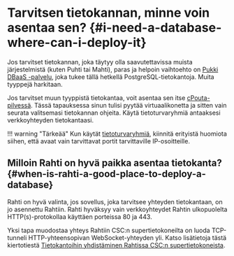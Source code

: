 
# Tarvitsen tietokannan, minne voin asentaa sen? {#i-need-a-database-where-can-i-deploy-it}

Jos tarvitset tietokannan, joka täytyy olla saavutettavissa muista järjestelmistä (kuten Puhti tai Mahti), paras ja helpoin vaihtoehto on [Pukki DBaaS -palvelu](../../cloud/dbaas/index.md), joka tukee tällä hetkellä PostgreSQL-tietokantoja. Muita tyyppejä harkitaan.

Jos tarvitset muun tyyppistä tietokantaa, voit asentaa sen itse [cPouta-pilvessä](../../cloud/pouta/index.md). Tässä tapauksessa sinun tulisi pyytää virtuaalikonetta ja sitten vain seurata valitsemasi tietokannan ohjeita. Käytä tietoturvaryhmiä antaaksesi verkkoyhteyden tietokantaasi.

!!! warning "Tärkeää"
    Kun käytät [tietoturvaryhmiä](../../cloud/pouta/launch-vm-from-web-gui.md#firewalls-and-security-groups), kiinnitä erityistä huomiota siihen, että avaat vain tarvittavat portit tarvittaville IP-osoitteille.

## Milloin Rahti on hyvä paikka asentaa tietokanta? {#when-is-rahti-a-good-place-to-deploy-a-database}

Rahti on hyvä valinta, jos sovellus, joka tarvitsee yhteyden tietokantaan, on jo asennettu Rahtiin. Rahti hyväksyy vain verkkoyhteydet Rahtin ulkopuolelta HTTP(s)-protokollaa käyttäen porteissa 80 ja 443.

Yksi tapa muodostaa yhteys Rahtiin CSC:n supertietokoneilta on luoda TCP-tunneli HTTP-yhteensopivan WebSocket-yhteyden yli. Katso lisätietoja tästä kiertotiestä [Tietokantoihin yhdistäminen Rahtissa CSC:n supertietokoneista](../../cloud/rahti/tutorials/connect-database-hpc.md).
